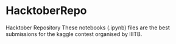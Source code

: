 # HacktoberRepo
Hacktober Repository
These notebooks (.ipynb) files are the best submissions for the kaggle contest organised by IIITB.
